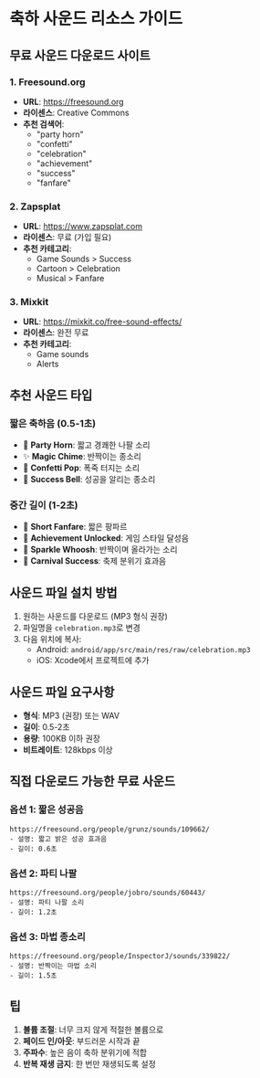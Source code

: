 # 축하 사운드 리소스 가이드

## 무료 사운드 다운로드 사이트

### 1. Freesound.org

- **URL**: https://freesound.org
- **라이센스**: Creative Commons
- **추천 검색어**:
  - "party horn"
  - "confetti"
  - "celebration"
  - "achievement"
  - "success"
  - "fanfare"

### 2. Zapsplat

- **URL**: https://www.zapsplat.com
- **라이센스**: 무료 (가입 필요)
- **추천 카테고리**:
  - Game Sounds > Success
  - Cartoon > Celebration
  - Musical > Fanfare

### 3. Mixkit

- **URL**: https://mixkit.co/free-sound-effects/
- **라이센스**: 완전 무료
- **추천 카테고리**:
  - Game sounds
  - Alerts

## 추천 사운드 타입

### 짧은 축하음 (0.5-1초)

- 🎉 **Party Horn**: 짧고 경쾌한 나팔 소리
- ✨ **Magic Chime**: 반짝이는 종소리
- 🎊 **Confetti Pop**: 폭죽 터지는 소리
- 🔔 **Success Bell**: 성공을 알리는 종소리

### 중간 길이 (1-2초)

- 🎺 **Short Fanfare**: 짧은 팡파르
- 🎯 **Achievement Unlocked**: 게임 스타일 달성음
- 🌟 **Sparkle Whoosh**: 반짝이며 올라가는 소리
- 🎪 **Carnival Success**: 축제 분위기 효과음

## 사운드 파일 설치 방법

1. 원하는 사운드를 다운로드 (MP3 형식 권장)
2. 파일명을 `celebration.mp3`로 변경
3. 다음 위치에 복사:
   - Android: `android/app/src/main/res/raw/celebration.mp3`
   - iOS: Xcode에서 프로젝트에 추가

## 사운드 파일 요구사항

- **형식**: MP3 (권장) 또는 WAV
- **길이**: 0.5-2초
- **용량**: 100KB 이하 권장
- **비트레이트**: 128kbps 이상

## 직접 다운로드 가능한 무료 사운드

### 옵션 1: 짧은 성공음

```
https://freesound.org/people/grunz/sounds/109662/
- 설명: 짧고 밝은 성공 효과음
- 길이: 0.6초
```

### 옵션 2: 파티 나팔

```
https://freesound.org/people/jobro/sounds/60443/
- 설명: 파티 나팔 소리
- 길이: 1.2초
```

### 옵션 3: 마법 종소리

```
https://freesound.org/people/InspectorJ/sounds/339822/
- 설명: 반짝이는 마법 소리
- 길이: 1.5초
```

## 팁

1. **볼륨 조절**: 너무 크지 않게 적절한 볼륨으로
2. **페이드 인/아웃**: 부드러운 시작과 끝
3. **주파수**: 높은 음이 축하 분위기에 적합
4. **반복 재생 금지**: 한 번만 재생되도록 설정

